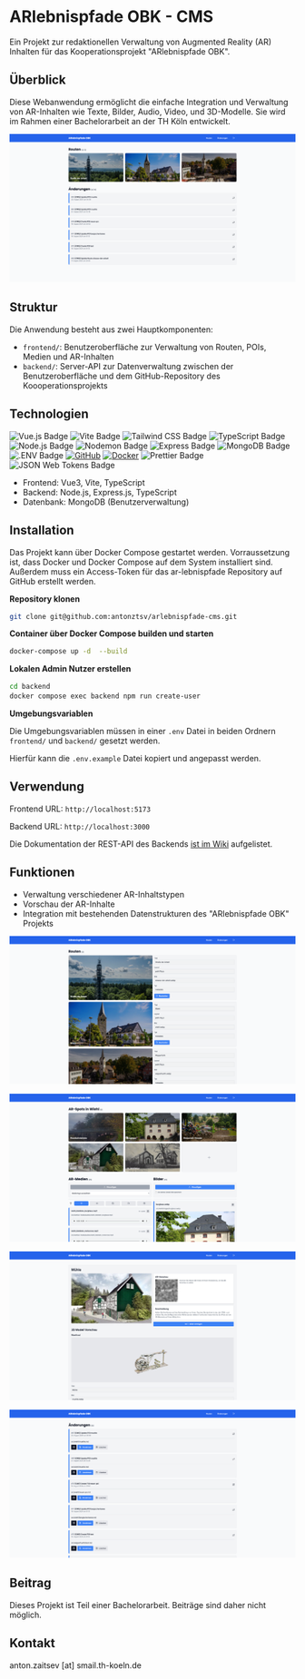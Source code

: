 # ARlebnispfade OBK - CMS

Ein Projekt zur redaktionellen Verwaltung von Augmented Reality (AR) Inhalten für das Kooperationsprojekt "ARlebnispfade OBK".

## Überblick

Diese Webanwendung ermöglicht die einfache Integration und Verwaltung von AR-Inhalten wie Texte, Bilder, Audio, Video, und 3D-Modelle. Sie wird im Rahmen einer Bachelorarbeit an der TH Köln entwickelt.

![ARlebnispfade OBK - CMS](docs/screenshot-home.png)

## Struktur

Die Anwendung besteht aus zwei Hauptkomponenten:

- `frontend/`: Benutzeroberfläche zur Verwaltung von Routen, POIs, Medien und AR-Inhalten
- `backend/`: Server-API zur Datenverwaltung zwischen der Benutzeroberfläche und dem GitHub-Repository des Koooperationsprojekts

## Technologien

![Vue.js Badge](https://img.shields.io/badge/Vue.js-4FC08D?logo=vuedotjs&logoColor=fff&style=for-the-badge)
![Vite Badge](https://img.shields.io/badge/Vite-646CFF?logo=vite&logoColor=fff&style=for-the-badge)
![Tailwind CSS Badge](https://img.shields.io/badge/-Tailwind%20CSS-38B2AC?style=for-the-badge&logo=tailwind-css&logoColor=white)
![TypeScript Badge](https://img.shields.io/badge/TypeScript-3178C6?logo=typescript&logoColor=fff&style=for-the-badge)
![Node.js Badge](https://img.shields.io/badge/Node.js-5FA04E?logo=nodedotjs&logoColor=fff&style=for-the-badge)
![Nodemon Badge](https://img.shields.io/badge/Nodemon-76D04B?logo=nodemon&logoColor=fff&style=for-the-badge)
![Express Badge](https://img.shields.io/badge/Express-000?logo=express&logoColor=fff&style=for-the-badge)
![MongoDB Badge](https://img.shields.io/badge/MongoDB-47A248?logo=mongodb&logoColor=fff&style=for-the-badge)
![.ENV Badge](https://img.shields.io/badge/.ENV-ECD53F?logo=dotenv&logoColor=000&style=for-the-badge)
[![GitHub](https://img.shields.io/badge/GitHub-100000?style=for-the-badge&logo=github&logoColor=white)](https://github.com/)
[![Docker](https://img.shields.io/badge/Docker-2496ED?style=for-the-badge&logo=docker&logoColor=white)](https://www.docker.com/)
![Prettier Badge](https://img.shields.io/badge/Prettier-F7B93E?logo=prettier&logoColor=fff&style=for-the-badge)
![JSON Web Tokens Badge](https://img.shields.io/badge/JSON%20Web%20Tokens-000?logo=jsonwebtokens&logoColor=fff&style=for-the-badge)

- Frontend: Vue3, Vite, TypeScript
- Backend: Node.js, Express.js, TypeScript
- Datenbank: MongoDB (Benutzerverwaltung)

## Installation

Das Projekt kann über Docker Compose gestartet werden. Vorraussetzung ist, dass Docker und Docker Compose auf dem System installiert sind. Außerdem muss ein Access-Token für das ar-lebnispfade Repository auf GitHub erstellt werden.

**Repository klonen**

```bash
git clone git@github.com:antonztsv/arlebnispfade-cms.git
```

**Container über Docker Compose builden und starten**

```bash
docker-compose up -d  --build
```

**Lokalen Admin Nutzer erstellen**

```bash
cd backend
docker compose exec backend npm run create-user
```

**Umgebungsvariablen**

Die Umgebungsvariablen müssen in einer `.env` Datei in beiden Ordnern `frontend/` und `backend/` gesetzt werden.

Hierfür kann die `.env.example` Datei kopiert und angepasst werden.

## Verwendung

Frontend URL: `http://localhost:5173`

Backend URL: `http://localhost:3000`

Die Dokumentation der REST-API des Backends [ist im Wiki](https://github.com/antonztsv/arlebnispfade-cms/wiki/Backend-API) aufgelistet.

## Funktionen

- Verwaltung verschiedener AR-Inhaltstypen
- Vorschau der AR-Inhalte
- Integration mit bestehenden Datenstrukturen des "ARlebnispfade OBK" Projekts

![ARlebnispfade OBK - CMS](docs/screenshot-routes.png)

![ARlebnispfade OBK - CMS](docs/screenshot-wiehl.png)

![ARlebnispfade OBK - CMS](docs/screenshot-muehle-blur.png)

![ARlebnispfade OBK - CMS](docs/screenshot-changes.png)

## Beitrag

Dieses Projekt ist Teil einer Bachelorarbeit. Beiträge sind daher nicht möglich.

## Kontakt

anton.zaitsev [at] smail.th-koeln.de
